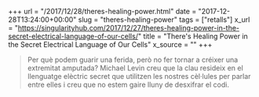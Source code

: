 +++
url = "/2017/12/28/theres-healing-power.html"
date = "2017-12-28T13:24:00+00:00"
slug = "theres-healing-power"
tags = ["retalls"]
x_url = "https://singularityhub.com/2017/12/27/theres-healing-power-in-the-secret-electrical-language-of-our-cells/"
title = "There's Healing Power in the Secret Electrical Language of Our Cells"
x_source = ""
+++


> Per què podem guarir una ferida, però no fer tornar a créixer una extremitat amputada? Michael Levin creu que la clau resideix en el llenguatge elèctric secret que utilitzen les nostres cèl·lules per parlar entre elles i creu que no estem gaire lluny de desxifrar el codi.
